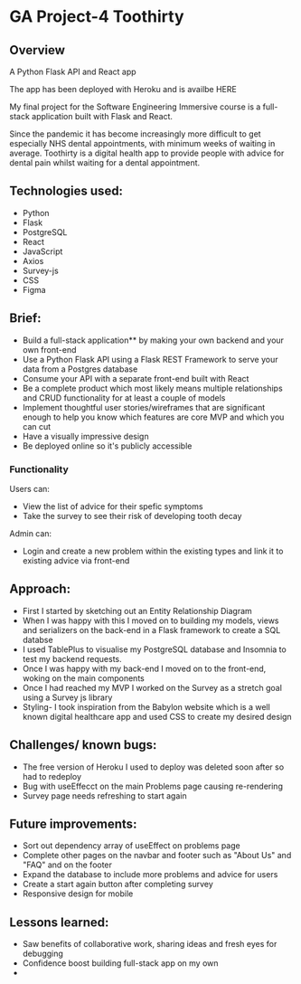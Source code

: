 # GA Project-4 Toothirty

## Overview 
A Python Flask API and React app

The app has been deployed with Heroku and is availbe HERE

My final project for the Software Engineering Immersive course is a full-stack application built with Flask and React.

Since the pandemic it has become increasingly more difficult to get especially NHS dental appointments, with minimum weeks of waiting in average.
Toothirty is a digital health app to provide people with advice for dental pain whilst waiting for a dental appointment.

## Technologies used:
* Python
* Flask
* PostgreSQL
* React
* JavaScript
* Axios
* Survey-js
* CSS
* Figma


## Brief:
* Build a full-stack application** by making your own backend and your own front-end
* Use a Python Flask API using a Flask REST Framework to serve your data from a Postgres database
* Consume your API with a separate front-end built with React
* Be a complete product which most likely means multiple relationships and CRUD functionality for at least a couple of models
* Implement thoughtful user stories/wireframes that are significant enough to help you know which features are core MVP and which you can cut
* Have a visually impressive design
* Be deployed online so it's publicly accessible


### Functionality
Users can:
- View the list of advice for their spefic symptoms
- Take the survey to see their risk of developing tooth decay

Admin can: 
- Login and create a new problem within the existing types and link it to existing advice via front-end

## Approach:
* First I started by sketching out an Entity Relationship Diagram
* When I was happy with this I moved on to building my models, views and serializers on the back-end in a Flask framework to create a SQL databse 
* I used TablePlus to visualise my PostgreSQL database and Insomnia to test my backend requests.
* Once I was happy with my back-end I moved on to the front-end, woking on the main components 
* Once I had reached my MVP I worked on the Survey as a stretch goal using a Survey js library
* Styling- I took inspiration from the Babylon website which is a well known digital healthcare app and used CSS to create my desired design 



## Challenges/ known bugs:
* The free version of Heroku I used to deploy was deleted soon after so had to redeploy
* Bug with useEffecct on the main Problems page causing re-rendering
* Survey page needs refreshing to start again 

## Future improvements:
* Sort out dependency array of useEffect on problems page 
* Complete other pages on the navbar and footer such as "About Us" and "FAQ" and on the footer 
* Expand the database to include more problems and advice for users 
* Create a start again button after completing survey 
* Responsive design for mobile 

## Lessons learned:
* Saw benefits of collaborative work, sharing ideas and fresh eyes for debugging 
* Confidence boost building full-stack app on my own
* 
